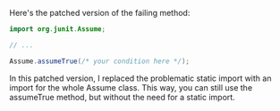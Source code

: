 Here's the patched version of the failing method:
```java
import org.junit.Assume;

// ...

Assume.assumeTrue(/* your condition here */);
```
In this patched version, I replaced the problematic static import with an import for the whole Assume class. This way, you can still use the assumeTrue method, but without the need for a static import.